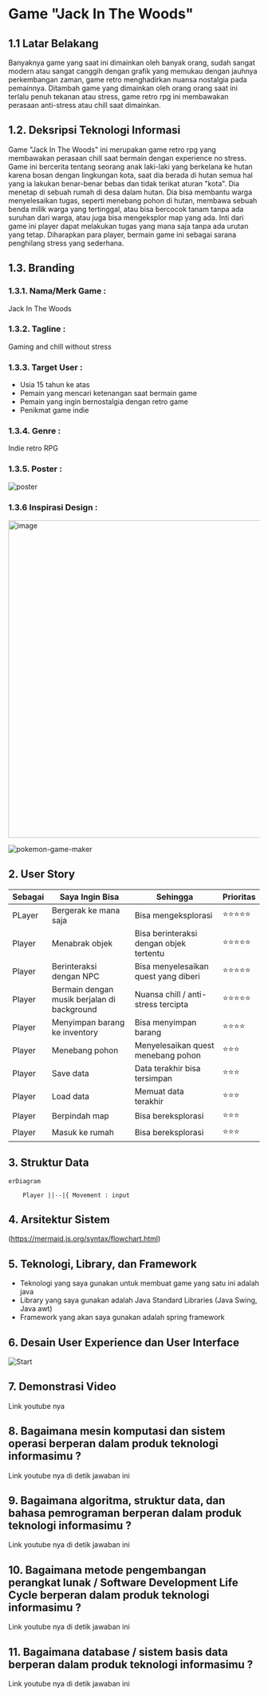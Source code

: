# Game "Jack In The Woods"
## 1.1 Latar Belakang
  Banyaknya game yang saat ini dimainkan oleh banyak orang, sudah sangat modern atau sangat canggih dengan grafik yang memukau dengan jauhnya perkembangan zaman, game retro menghadirkan nuansa nostalgia pada pemainnya. Ditambah game yang dimainkan oleh orang orang saat ini terlalu penuh tekanan atau stress, game retro rpg ini membawakan perasaan anti-stress atau chill saat dimainkan.

## 1.2. Deksripsi Teknologi Informasi
  Game "Jack In The Woods" ini merupakan game retro rpg yang membawakan perasaan chill saat bermain dengan experience
no stress. Game ini bercerita tentang seorang anak laki-laki yang berkelana ke hutan karena bosan dengan lingkungan kota, saat dia berada di hutan semua hal yang ia lakukan benar-benar bebas dan tidak terikat aturan "kota". Dia menetap di sebuah
rumah di desa dalam hutan. Dia bisa membantu warga menyelesaikan tugas, seperti menebang pohon di hutan, membawa sebuah
benda milik warga yang tertinggal, atau bisa bercocok tanam tanpa ada suruhan dari warga, atau juga bisa mengeksplor
map yang ada. Inti dari game ini player dapat melakukan tugas yang mana saja tanpa ada urutan yang tetap. Diharapkan
para player, bermain game ini sebagai sarana penghilang stress yang sederhana.

## 1.3. Branding
### 1.3.1. Nama/Merk Game :
Jack In The Woods
### 1.3.2. Tagline :
Gaming and chill without stress
### 1.3.3. Target User :
- Usia 15 tahun ke atas
- Pemain yang mencari ketenangan saat bermain game
- Pemain yang ingin bernostalgia dengan retro game
- Penikmat game indie
### 1.3.4. Genre :
Indie retro RPG
### 1.3.5. Poster :
![poster](https://github.com/fadligg/fadligg.github.io/assets/144420686/04beebea-8cb0-4f53-b610-9910cbf0302d)
### 1.3.6 Inspirasi Design :
<img width="635" alt="image" src="https://github.com/fadligg/fadligg.github.io/assets/144420686/b05dfd5c-d1b7-4ba0-be41-9ed402b7f62d">

![pokemon-game-maker](https://github.com/fadligg/fadligg.github.io/assets/144420686/85480254-bf2e-47d3-91d1-0470723b6103)

## 2. User Story

Sebagai | Saya Ingin Bisa | Sehingga | Prioritas
---|---|---|---
PLayer | Bergerak ke mana saja | Bisa mengeksplorasi | ⭐⭐⭐⭐⭐
Player | Menabrak objek | Bisa berinteraksi dengan objek tertentu | ⭐⭐⭐⭐⭐
Player | Berinteraksi dengan NPC | Bisa menyelesaikan quest yang diberi | ⭐⭐⭐⭐⭐
Player | Bermain dengan musik berjalan di background | Nuansa chill / anti-stress tercipta | ⭐⭐⭐⭐⭐
Player | Menyimpan barang ke inventory | Bisa menyimpan barang | ⭐⭐⭐⭐
Player | Menebang pohon | Menyelesaikan quest menebang pohon | ⭐⭐⭐
Player | Save data | Data terakhir bisa tersimpan | ⭐⭐⭐
Player | Load data | Memuat data terakhir | ⭐⭐⭐
Player | Berpindah map | Bisa bereksplorasi | ⭐⭐⭐
Player | Masuk ke rumah | Bisa bereksplorasi | ⭐⭐⭐


## 3. Struktur Data

```mermaid
erDiagram
   
    Player ||--|{ Movement : input
```

## 4. Arsitektur Sistem

(https://mermaid.js.org/syntax/flowchart.html)

## 5. Teknologi, Library, dan Framework
- Teknologi yang saya gunakan untuk membuat game yang satu ini adalah java
- Library yang saya gunakan adalah Java Standard Libraries (Java Swing, Java awt)
- Framework yang akan saya gunakan adalah spring framework

## 6. Desain User Experience dan User Interface
![Start](https://github.com/fadligg/fadligg.github.io/assets/144420686/4f6b1e6e-22b7-413f-9b63-62eda599d444)

## 7. Demonstrasi Video

Link youtube nya

## 8. Bagaimana mesin komputasi dan sistem operasi berperan dalam produk teknologi informasimu ?

Link youtube nya di detik jawaban ini

## 9. Bagaimana algoritma, struktur data, dan bahasa pemrograman berperan dalam produk teknologi informasimu ?

Link youtube nya di detik jawaban ini

## 10. Bagaimana metode pengembangan perangkat lunak / Software Development Life Cycle berperan dalam produk teknologi informasimu ?

Link youtube nya di detik jawaban ini

## 11. Bagaimana database / sistem basis data berperan dalam produk teknologi informasimu ?

Link youtube nya di detik jawaban ini
